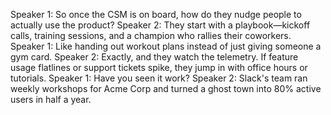 Speaker 1: So once the CSM is on board, how do they nudge people to actually use the product?
Speaker 2: They start with a playbook—kickoff calls, training sessions, and a champion who rallies their coworkers.
Speaker 1: Like handing out workout plans instead of just giving someone a gym card.
Speaker 2: Exactly, and they watch the telemetry. If feature usage flatlines or support tickets spike, they jump in with office hours or tutorials.
Speaker 1: Have you seen it work?
Speaker 2: Slack's team ran weekly workshops for Acme Corp and turned a ghost town into 80% active users in half a year.
